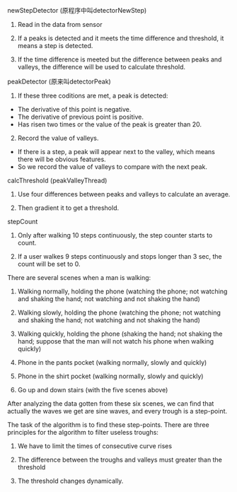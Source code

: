 
newStepDetector (原程序中叫detectorNewStep)
1. Read in the data from sensor

2. If a peaks is detected and it meets the time difference and threshold, it means a step is detected.

3. If the time difference is meeted but the difference between peaks and valleys, the difference will be used to calculate threshold.

peakDetector (原来叫detectorPeak)
1. If these three coditions are met, a peak is detected:
  - The derivative of this point is negative.
  - The derivative of previous point is positive.
  - Has risen two times or the value of the peak is greater than 20.

2. Record the value of valleys.
  - If there is a step, a peak will appear next to the valley, which means there will be obvious features.
  - So we record the value of valleys to compare with the next peak.


calcThreshold (peakValleyThread)
1. Use four differences between peaks and valleys to calculate an average.

2. Then gradient it to get a threshold.

stepCount
1. Only after walking 10 steps continuously, the step counter starts to count.

2. If a user walkes 9 steps continuously and stops longer than 3 sec, the count will be set to 0.

There are several scenes when a man is walking:

1. Walking normally, holding the phone
(watching the phone; not watching and shaking the hand; not watching and not shaking the hand)

2. Walking slowly, holding the phone
(watching the phone; not watching and shaking the hand; not watching and not shaking the hand)

3. Walking quickly, holding the phone
(shaking the hand; not shaking the hand; suppose that the man will not watch his phone when walking quickly)

4. Phone in the pants pocket
(walking normally, slowly and quickly)

5. Phone in the shirt pocket
(walking normally, slowly and quickly)

6. Go up and down stairs
(with the five scenes above)

After analyzing the data gotten from these six scenes, we can find that actually the waves we get are sine waves, and every trough is a step-point.

The task of the algorithm is to find these step-points. There are three principles for the algorithm to filter useless troughs:

1. We have to limit the times of consecutive curve rises

2. The difference between the troughs and valleys must greater than the threshold

3. The threshold changes dynamically.
